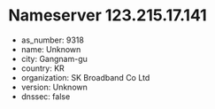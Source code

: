 # Nameserver 123.215.17.141

* as_number: 9318
* name: Unknown
* city: Gangnam-gu
* country: KR
* organization: SK Broadband Co Ltd
* version: Unknown
* dnssec: false
